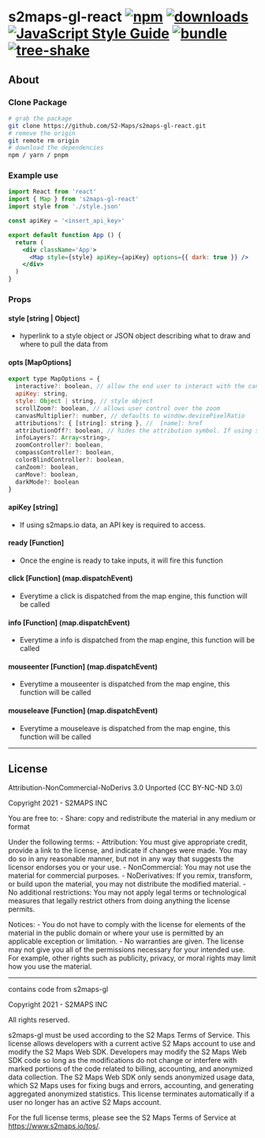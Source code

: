 # s2maps-gl-react [![npm][npm-image]][npm-url] [![downloads][downloads-image]][downloads-url] [![JavaScript Style Guide](https://img.shields.io/badge/code_style-standard-brightgreen.svg)](https://standardjs.com) [![bundle][bundle-image]][bundle-url] [![tree-shake][tree-shake-image]][tree-shake-url]

[npm-image]: https://img.shields.io/npm/v/s2maps-gl-react.svg
[npm-url]: https://npmjs.org/package/s2maps-gl-react
[downloads-image]: https://img.shields.io/npm/dm/s2maps-gl-react.svg
[downloads-url]: https://www.npmjs.com/package/s2maps-gl-react
[bundle-image]: https://badgen.net/bundlephobia/min/react
[bundle-url]: https://bundlephobia.com/package/s2maps-gl-react
[tree-shake-image]: https://badgen.net/bundlephobia/tree-shaking/react-colorful
[tree-shake-url]: https://bundlephobia.com/package/s2maps-gl-react

## About

### Clone Package

```sh
# grab the package
git clone https://github.com/S2-Maps/s2maps-gl-react.git
# remove the origin
git remote rm origin
# download the dependencies
npm / yarn / pnpm
```


### Example use

```jsx
import React from 'react'
import { Map } from 's2maps-gl-react'
import style from './style.json'

const apiKey = '<insert_api_key>'

export default function App () {
  return (
    <div className='App'>
      <Map style={style} apiKey={apiKey} options={{ dark: true }} />
    </div>
  )
}
```

### Props

#### style [string | Object]

* hyperlink to a style object or JSON object describing what to draw and where to pull the data from

#### opts [MapOptions]

```js
export type MapOptions = {
  interactive?: boolean, // allow the end user to interact with the canvas
  apiKey: string,
  style: Object | string, // style object
  scrollZoom?: boolean, // allows user control over the zoom
  canvasMultiplier?: number, // defaults to window.devicePixelRatio
  attributions?: { [string]: string }, //  [name]: href
  attributionOff?: boolean, // hides the attribution symbol. If using s2maps.io data you MUST NOT turn this off.
  infoLayers?: Array<string>,
  zoomController?: boolean,
  compassController?: boolean,
  colorBlindController?: boolean,
  canZoom?: boolean,
  canMove?: boolean,
  darkMode?: boolean
}
```

#### apiKey [string]
* If using s2maps.io data, an API key is required to access.

#### ready [Function]
* Once the engine is ready to take inputs, it will fire this function

#### click [Function] (map.dispatchEvent)
* Everytime a click is dispatched from the map engine, this function will be called

#### info [Function] (map.dispatchEvent)
* Everytime a info is dispatched from the map engine, this function will be called

#### mouseenter [Function] (map.dispatchEvent)
* Everytime a mouseenter is dispatched from the map engine, this function will be called

#### mouseleave [Function] (map.dispatchEvent)
* Everytime a mouseleave is dispatched from the map engine, this function will be called

---

## License

Attribution-NonCommercial-NoDerivs 3.0 Unported (CC BY-NC-ND 3.0)

  Copyright 2021 - S2MAPS INC

  You are free to:
    - Share: copy and redistribute the material in any medium or format

  Under the following terms:
    - Attribution: You must give appropriate credit, provide a link to the license, and indicate if changes were made. You may do so in any reasonable manner, but not in any way that suggests the licensor endorses you or your use.
    - NonCommercial: You may not use the material for commercial purposes.
    - NoDerivatives: If you remix, transform, or build upon the material, you may not distribute the modified material.
    - No additional restrictions: You may not apply legal terms or technological measures that legally restrict others from doing anything the license permits.

  Notices:
    - You do not have to comply with the license for elements of the material in the public domain or where your use is permitted by an applicable exception or limitation.
    - No warranties are given. The license may not give you all of the permissions necessary for your intended use. For example, other rights such as publicity, privacy, or moral rights may limit how you use the material.

-------------------------------------------------------------------------------

contains code from s2maps-gl

  Copyright 2021 - S2MAPS INC

  All rights reserved.

  s2maps-gl must be used according to the S2 Maps Terms of Service. This license
  allows developers with a current active S2 Maps account to use and modify the
  S2 Maps Web SDK. Developers may modify the S2 Maps Web SDK code so long as the
  modifications do not change or interfere with marked portions of the code related
  to billing, accounting, and anonymized data collection. The S2 Maps Web SDK
  only sends anonymized usage data, which S2 Maps uses for fixing bugs and errors,
  accounting, and generating aggregated anonymized statistics. This license terminates
  automatically if a user no longer has an active S2 Maps account.

  For the full license terms, please see the S2 Maps Terms of Service at
  https://www.s2maps.io/tos/.
